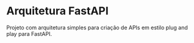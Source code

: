 # Arquitetura FastAPI
Projeto com arquitetura simples para criação de APIs em estilo plug and play para FastAPI.
